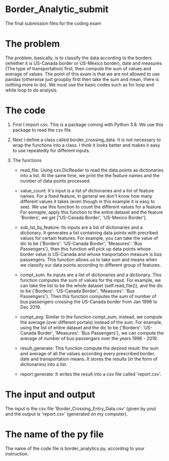 # Border_Analytic_submit
The final submission files for the coding exam
# The problem
The problem, basically, is to classify the data according to the borders (whether it is US-Canada border or US-Mexico border), date and measures (The type of transportation) first, then compute the sum of values and average of values. The point of this exam is that we are not allowed to use pandas (otherwise just groupby first then take the sum and mean, there is nothing more to do). We must use the basic codes such as for loop and while loop to do analysis.

# The code
1. First I import csv. This is a package coming with Python 3.8. We use this package to read the csv file.

2. Next I define a class called border_crossing_data. It is not necessary to wrap the functions into a class. I think it looks better and    makes it easy to use repeatedly for different inputs.

3. The functions
   * read_file: Using csv.DicReader to read the data points as dictionaries into a list. At the same time, we print the the feature names      and the number of data points processed.
   
   * value_count: It's input is a list of dictionaries and a list of feature names. For a fixed feature, in general we don't know how many different values it takes (even though in this example it is easy      to see). We use this function to count the different values for a feature. For exmaple, apply this function to the entire dataset and      the feature 'Borders', we get ['US-Canada Border', 'US-Mexico Border'].
   
   * sub_lst_by_feature: Its inputs are a list of dictionaries and a dictionary. It generates a list containing data points with precribed values for certain features. For example, you can take the      value of dic to be {'Borders': 'US-Canada Border', 'Measures': 'Bus Passengers'}, then this function will pick up data points whose        border value is US-Canada and whose tranportation measure is bus passengers. This function allows us to take sum and means when we        classify our data points according to different group of features.
   
   * compt_sum: Its inputs are a list of dictionaries and a dictionary. This function computes the sum of values for the input. For example, we can take the list to be the whole dataset (self.read_file()), and the dic to be {'Borders': 'US-Canada Border', 'Measures': 'Bus Passengers'}. Then this function computes the sum of number of bus passengers crossing the US-Canada border from Jan 1996 to Dec 2019.
   
   * compt_avg: Similar to the function compt_sum, instead, we compute the average (over different portals) instead of the sum. For example, using the list of entire dataset and the dic to be {'Borders': 'US-Canada Border', 'Measures': 'Bus Passengers'}, we can compute the average of number of bus passengers over the years 1996 - 2019.
   
   * result_generate: This function compute the desired result: the sum and average of all the values according every prescribed border, date and transportation means. It stores the results (in the form of dictionaries) into a list.
   
   * report generate: It writes the result into a csv file called 'report.csv'.

# The input and output
  The input is the csv file 'Border_Crossing_Entry_Data.csv' (given by you) and the output is 'report.csv' (generated on my computer).
  
# The name of the py file
  The name of the code file is border_analytics.py, according to your instruction.
